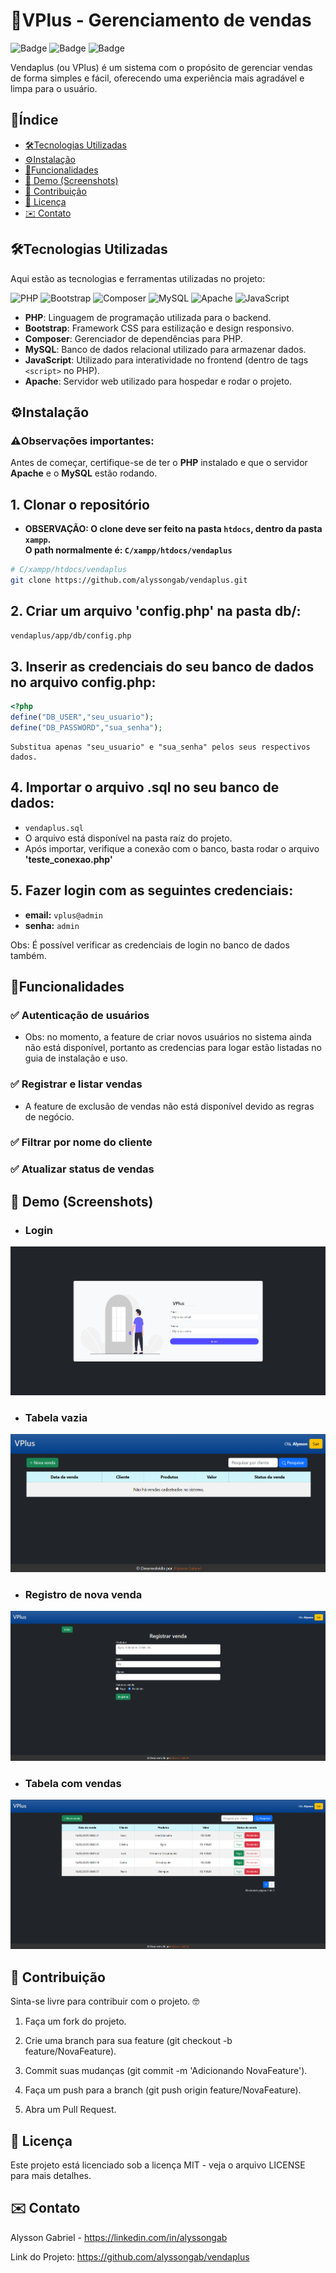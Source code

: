 # 💼VPlus - Gerenciamento de vendas

![Badge](https://img.shields.io/badge/Status-Finalizado-green)
![Badge](https://img.shields.io/badge/Licença-MIT-blue)
![Badge](https://img.shields.io/badge/Version-1.0.0-orange)     


Vendaplus (ou VPlus) é um sistema com o propósito de gerenciar vendas de forma simples e fácil, oferecendo uma experiência mais agradável e limpa para o usuário.

## 📖Índice
- [🛠️Tecnologias Utilizadas](#%EF%B8%8Ftecnologias-utilizadas)
- [⚙️Instalação](#%EF%B8%8Finstalação)
- [🚀Funcionalidades](#funcionalidades)
- [📸 Demo (Screenshots)](#-demo-screenshots)
- [🤝 Contribuição](#-contribuição)
- [📜 Licença](#-licença)
- [✉️ Contato](#%EF%B8%8F-contato)

## 🛠️Tecnologias Utilizadas
Aqui estão as tecnologias e ferramentas utilizadas no projeto:

![PHP](https://img.shields.io/badge/PHP-777BB4?style=for-the-badge&logo=php&logoColor=white)
![Bootstrap](https://img.shields.io/badge/Bootstrap-563D7C?style=for-the-badge&logo=bootstrap&logoColor=white)
![Composer](https://img.shields.io/badge/Composer-885630?style=for-the-badge&logo=composer&logoColor=white)
![MySQL](https://img.shields.io/badge/MySQL-4479A1?style=for-the-badge&logo=mysql&logoColor=white)
![Apache](https://img.shields.io/badge/Apache-D22128?style=for-the-badge&logo=apache&logoColor=white)
![JavaScript](https://img.shields.io/badge/JavaScript-F7DF1E?style=for-the-badge&logo=javascript&logoColor=black)

- **PHP**: Linguagem de programação utilizada para o backend.
- **Bootstrap**: Framework CSS para estilização e design responsivo.
- **Composer**: Gerenciador de dependências para PHP.
- **MySQL**: Banco de dados relacional utilizado para armazenar dados.
- **JavaScript**: Utilizado para interatividade no frontend (dentro de tags `<script>` no PHP).
- **Apache**: Servidor web utilizado para hospedar e rodar o projeto.

## ⚙️Instalação

### ⚠️Observações importantes:

Antes de começar, certifique-se de ter o **PHP** instalado e que o servidor **Apache** e o **MySQL** estão rodando.

## 1. Clonar o repositório
- **OBSERVAÇÃO: O clone deve ser feito na pasta `htdocs`, dentro da pasta `xampp`.**\
**O path normalmente é: `C/xampp/htdocs/vendaplus`**

```bash
# C/xampp/htdocs/vendaplus
git clone https://github.com/alyssongab/vendaplus.git
```
## 2. Criar um arquivo 'config.php' na pasta db/:
```bash
vendaplus/app/db/config.php
```

## 3. Inserir as credenciais do seu banco de dados no arquivo config.php:
```php
<?php
define("DB_USER","seu_usuario");
define("DB_PASSWORD","sua_senha");
```
    Substitua apenas "seu_usuario" e "sua_senha" pelos seus respectivos dados. 
## 4. Importar o arquivo .sql no seu banco de dados:
- `vendaplus.sql`
- O arquivo está disponível na pasta raíz do projeto.<br>
- Após importar, verifique a conexão com o banco, basta rodar o arquivo **'teste_conexao.php'**

## 5. Fazer login com as seguintes credenciais:
- **email:** `vplus@admin`
- **senha:** `admin`

Obs: É possível verificar as credenciais de login no banco de dados também.

## 🚀Funcionalidades
### ✅ **Autenticação de usuários** 
- Obs: no momento, a feature de criar novos usuários no sistema ainda não está disponível, portanto as credencias para logar estão listadas no guia de instalação e uso.
### ✅ **Registrar e listar vendas** 
- A feature de exclusão de vendas não está disponível devido as regras de negócio.
### ✅ **Filtrar por nome do cliente**
### ✅ **Atualizar status de vendas**

## 📸 Demo (Screenshots)

- ### Login
![login](screenshots/login.png)

- ### Tabela vazia
![tabela](screenshots/vendasvazia.png)

- ### Registro de nova venda
![registrar](screenshots/registrar.png)

- ### Tabela com vendas
![vendas](screenshots/vendas.png)

## 🤝 Contribuição

Sinta-se livre para contribuir com o projeto. 🤓

1. Faça um fork do projeto.

2. Crie uma branch para sua feature (git checkout -b feature/NovaFeature).

3. Commit suas mudanças (git commit -m 'Adicionando NovaFeature').

4. Faça um push para a branch (git push origin feature/NovaFeature).

5. Abra um Pull Request.

## 📜 Licença
Este projeto está licenciado sob a licença MIT - veja o arquivo LICENSE para mais detalhes.

## ✉️ Contato
Alysson Gabriel - https://linkedin.com/in/alyssongab

Link do Projeto: https://github.com/alyssongab/vendaplus
